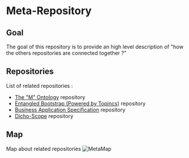 Meta-Repository
==
Goal
-
The goal of this repository is to provide an high level description of 
"how the others repositories are connected together ?"

Repositories
-
List of related repositories :   
* <a href="https://github.com/iPlumb3r/The_M_Ontology">The "M" Ontology</a> repository   
* <a href="https://github.com/iPlumb3r/EntangledBootstrap_Topincs">Entangled Bootstrap (Powered by Topincs)</a> repository   
* <a href="https://github.com/iPlumb3r/BizApp-Spec-Methodo">Business Application Specification</a> repository   
* <a href="https://github.com/iPlumb3r/Dicho-Scope">Dicho-Scope</a> repository   

Map
-
Map about related repositories
![MetaMap](https://github.com/iPlumb3r/Meta/blob/master/Images/Meta-Map.png)
